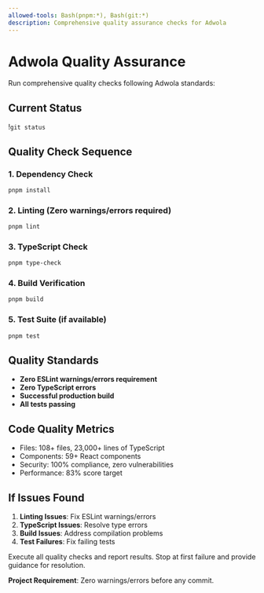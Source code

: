 ```yaml
---
allowed-tools: Bash(pnpm:*), Bash(git:*)
description: Comprehensive quality assurance checks for Adwola
---
```


# Adwola Quality Assurance

Run comprehensive quality checks following Adwola standards:

## Current Status
!`git status`

## Quality Check Sequence

### 1. Dependency Check
```bash
pnpm install
```

### 2. Linting (Zero warnings/errors required)
```bash
pnpm lint
```

### 3. TypeScript Check
```bash
pnpm type-check
```

### 4. Build Verification
```bash
pnpm build
```

### 5. Test Suite (if available)
```bash
pnpm test
```

## Quality Standards
- **Zero ESLint warnings/errors requirement**
- **Zero TypeScript errors**
- **Successful production build**
- **All tests passing**

## Code Quality Metrics
- Files: 108+ files, 23,000+ lines of TypeScript
- Components: 59+ React components
- Security: 100% compliance, zero vulnerabilities
- Performance: 83% score target

## If Issues Found
1. **Linting Issues**: Fix ESLint warnings/errors
2. **TypeScript Issues**: Resolve type errors
3. **Build Issues**: Address compilation problems
4. **Test Failures**: Fix failing tests

Execute all quality checks and report results. Stop at first failure and provide guidance for resolution.

**Project Requirement**: Zero warnings/errors before any commit.
